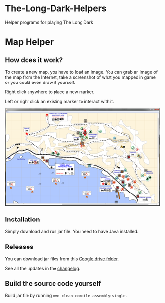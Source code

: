 # The-Long-Dark-Helpers
Helper programs for playing The Long Dark

# Map Helper

## How does it work?

To create a new map, you have to load an image. You can grab an image of the map from the Internet, take a screenshot of what you mapped in game or you could even draw it yourself.

Right click anywhere to place a new marker.

Left or right click an existing marker to interact with it.

![Screenshot](Screenshot.PNG "Screenshot")

## Installation

Simply download and run jar file. You need to have Java installed.

## Releases

You can download jar files from this [Google drive folder](https://drive.google.com/open?id=1a-Tr_NBwtsMtFzHucmmitY7k2Cus0NJt).

See all the updates in the [changelog](CHANGELOG.md).

## Build the source code yourself

Build jar file by running `mvn clean compile assembly:single`.
